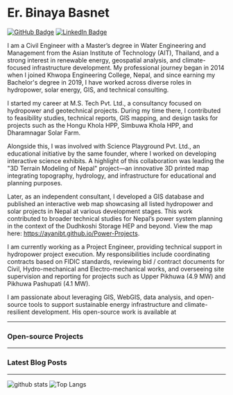 # Er. Binaya Basnet

[![GitHub Badge](https://img.shields.io/github/followers/giswqs?style=social)](https://github.com/ayanibt?tab=followers)
[![LinkedIn Badge](https://img.shields.io/badge/My-LinkedIn-blue)](https://www.linkedin.com/in/binaya-basnet/)


I am a Civil Engineer with a Master’s degree in Water Engineering and Management from the Asian Institute of Technology (AIT), Thailand, and a strong interest in renewable energy, geospatial analysis, and climate-focused infrastructure development. My professional journey began in 2014 when I joined Khwopa Engineering College, Nepal, and since earning my Bachelor's degree in 2019, I have worked across diverse roles in hydropower, solar energy, GIS, and technical consulting.

I started my career at M.S. Tech Pvt. Ltd., a consultancy focused on hydropower and geotechnical projects. During my time there, I contributed to feasibility studies, technical reports, GIS mapping, and design tasks for projects such as the Hongu Khola HPP, Simbuwa Khola HPP, and Dharamnagar Solar Farm.

Alongside this, I was involved with Science Playground Pvt. Ltd., an educational initiative by the same founder, where I worked on developing interactive science exhibits. A highlight of this collaboration was leading the "3D Terrain Modeling of Nepal" project—an innovative 3D printed map integrating topography, hydrology, and infrastructure for educational and planning purposes.

Later, as an independent consultant, I developed a GIS database and published an interactive web map showcasing all listed hydropower and solar projects in Nepal at various development stages. This work contributed to broader technical studies for Nepal’s power system planning in the context of the Dudhkoshi Storage HEP and beyond. View the map here: 
<https://ayanibt.github.io/Power-Projects>.

I am currently working as a Project Engineer, providing technical support in hydropower project execution. My responsibilities include coordinating contracts based on FIDIC standards, reviewing bid / contract documents for Civil, Hydro-mechanical and Electro-mechanical works, and overseeing site supervision and reporting for projects such as Upper Pikhuwa (4.9 MW) and Pikhuwa Pashupati (4.1 MW).

I am passionate about leveraging GIS, WebGIS, data analysis, and open-source tools to support sustainable energy infrastructure and climate-resilient development. His open-source work is available at 

---


### Open-source Projects



---

### Latest Blog Posts

<!-- HASHNODE:START -->

<!-- HASHNODE:END -->

---

![github stats](https://github-readme-stats-sigma-five.vercel.app/api?username=ayanibt&show_icons=true)
![Top Langs](https://github-readme-stats-sigma-five.vercel.app/api/top-langs/?username=ayanibt&langs_count=3)

<!-- ![Top Langs](https://github-readme-stats.vercel.app/api/top-langs/?username=giswqs&hide_langs_below=10) -->
